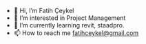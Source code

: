- 👋 Hi, I’m Fatih Çeykel
- 👀 I’m interested in  Project Management
- 🌱 I’m currently learning revit, staadpro.
- 📫 How to reach me fatihceykel@gmail.com

<!---
fthceykel/fthceykel is a ✨ special ✨ repository because its `README.md` (this file) appears on your GitHub profile.
You can click the Preview link to take a look at your changes.
--->
